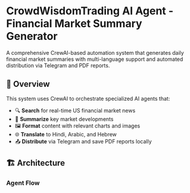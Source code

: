 # CrowdWisdomTrading AI Agent - Financial Market Summary Generator

A comprehensive CrewAI-based automation system that generates daily financial market summaries with multi-language support and automated distribution via Telegram and PDF reports.

## 🎯 Overview

This system uses CrewAI to orchestrate specialized AI agents that:
- 🔍 **Search** for real-time US financial market news
- 📝 **Summarize** key market developments
- 🖼️ **Format** content with relevant charts and images  
- 🌐 **Translate** to Hindi, Arabic, and Hebrew
- 📤 **Distribute** via Telegram and save PDF reports locally

## 🏗️ Architecture

### Agent Flow
